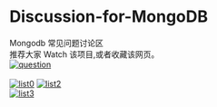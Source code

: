 # Discussion-for-MongoDB	

Mongodb  常见问题讨论区  
推荐大家 Watch  该项目,或者收藏该网页。  
[![question](https://cloud.githubusercontent.com/assets/1147451/7267465/5c872b74-e8ee-11e4-9005-ba60df38b0fa.png)	
](https://github.com/JinMuInfo/Discussion-for-MongoDB/issues/new)	
[![list0](https://cloud.githubusercontent.com/assets/1147451/7267590/002c36ec-e8f0-11e4-8ebc-90d34321657d.png)](https://github.com/JinMuInfo/Discussion-for-MongoDB/issues)	
[![list2](https://cloud.githubusercontent.com/assets/1147451/7267584/f053267c-e8ef-11e4-9fd6-254c3d7772fc.png)](https://github.com/JinMuInfo/Discussion-for-MongoDB/issues?q=is%3Aissue+is%3Aclosed)	
[![list3](https://cloud.githubusercontent.com/assets/1147451/7267623/aaccf7ee-e8f0-11e4-8d40-04c995a00196.png)	
](https://jinmuinfo.github.io/MongoDB-Manual-zh/)
